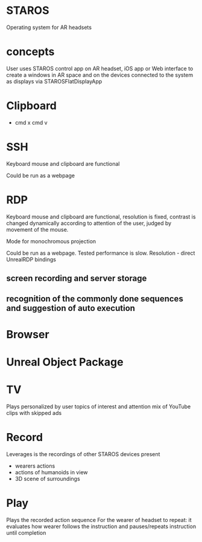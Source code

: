 # STAROS
Operating system for AR headsets

# concepts 

User uses STAROS control app on AR headset, iOS app or Web interface to create a windows in AR space and on the devices connected to the system as displays via STAROSFlatDisplayApp

# Clipboard

 - cmd x cmd v

# SSH

Keyboard mouse and clipboard are functional

Could be run as a webpage 

# RDP

Keyboard mouse and clipboard are functional, resolution is fixed, contrast is changed dynamically according to attention of the user, judged by movement of the mouse.

Mode for monochromous projection 


Could be run as a webpage. Tested performance is slow. Resolution - direct UnrealRDP bindings 
## screen recording and server storage

## recognition of the commonly done sequences and suggestion of auto execution



# Browser

# Unreal Object Package

# TV

Plays personalized by user topics of interest and attention mix of YouTube clips with skipped ads 

# Record

Leverages is the recordings of other STAROS devices present
 
 - wearers actions
 - actions of humanoids in view
 - 3D scene of surroundings


# Play

Plays the recorded action sequence For the wearer of headset to repeat: it evaluates how wearer follows the instruction and pauses/repeats instruction until completion 
